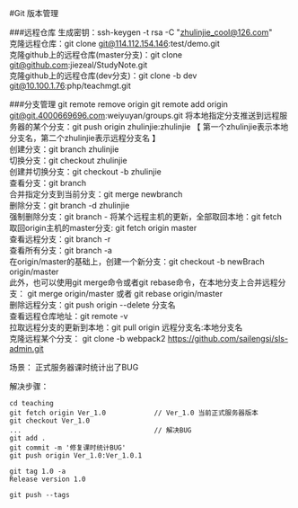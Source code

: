 #Git 版本管理

###远程仓库
生成密钥：ssh-keygen -t rsa -C "zhulinjie_cool@126.com"  
克隆远程仓库：git clone git@114.112.154.146:test/demo.git  
克隆github上的远程仓库(master分支)：git clone git@github.com:jiezeal/StudyNote.git  
克隆github上的远程仓库(dev分支)：git clone -b dev git@10.100.1.76:php/teachmgt.git  

###分支管理
git remote remove origin
git remote add origin git@git.4000669696.com:weiyuyan/groups.git
将本地指定分支推送到远程服务器的某个分支：git push origin zhulinjie:zhulinjie 【 第一个zhulinjie表示本地分支名，第二个zhulinjie表示远程分支名 】  
创建分支：git branch zhulinjie  
切换分支：git checkout zhulinjie  
创建并切换分支：git checkout -b zhulinjie  
查看分支：git branch  
合并指定分支到当前分支：git merge newbranch  
删除分支：git branch -d zhulinjie  
强制删除分支：git branch -
将某个远程主机的更新，全部取回本地：git fetch  
取回origin主机的master分支: git fetch origin master  
查看远程分支：git branch -r  
查看所有分支：git branch -a  
在origin/master的基础上，创建一个新分支：git checkout -b newBrach origin/master  
此外，也可以使用git merge命令或者git rebase命令，在本地分支上合并远程分支：
git merge origin/master  或者  git rebase origin/master  
删除远程分支：git push origin --delete 分支名  
查看远程仓库地址：git remote -v  
拉取远程分支的更新到本地：git pull origin 远程分支名:本地分支名  
克隆远程某个分支： git clone -b webpack2 https://github.com/sailengsi/sls-admin.git  

场景：
正式服务器课时统计出了BUG

解决步骤：
```
cd teaching
git fetch origin Ver_1.0			// Ver_1.0 当前正式服务器版本
git checkout Ver_1.0
...									// 解决BUG
git add .
git commit -m '修复课时统计BUG'		
git push origin Ver_1.0:Ver_1.0.1	
```

```
git tag 1.0 -a
Release version 1.0

git push --tags
```







